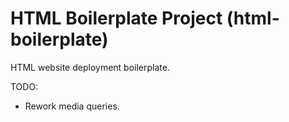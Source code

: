#  HTML Boilerplate Project (html-boilerplate)

HTML website deployment boilerplate.

TODO:
  - Rework media queries.
